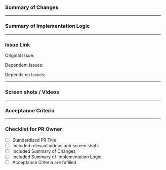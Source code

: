 ### Summary of Changes

<!---
One sentence or bullet list of changes that were included in this PR. Example:
- The changes in this PR grants ability to ... fix a bug that ... --->

---

### Summary of Implementation Logic

<!---
A short, bulleted list summarizing your implementation logic to help a reviewer understand at a high level of how your changes work. Example:

- Creates new "BandService.js" file in "services" directory where API calls are executed
- Imports BandService into SelectPlayers and calls bandService.getBands() method in useEffect() hook
- Sets state in ChoosePlayers.tsx with fetched data, handles error with user-friendly error message

Write your summary below this comment
--->

---

### Issue Link

<!--- Capture links to your ticket, and any related tickets, here --->

Original Issue:

Dependent Issues:

Depends on Issues:

---

### Screen shots / Videos

<!--- Place relevant screen shots and videos here that would help reviewers conceptualize the changes --->

---

### Acceptance Criteria

<!--- Copy over the issue's Acceptance Criteria here. Check them off here to verify they have been fulfilled. --->

---

### Checklist for PR Owner

- [ ] Standardized PR Title
- [ ] Included relevant videos and screen shots
- [ ] Included Summary of Changes
- [ ] Included Summary of Implementation Logic
- [ ] Acceptance Criteria are fufilled
